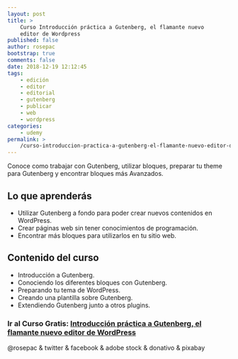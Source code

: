 ```yaml
---
layout: post
title: >
    Curso Introducción práctica a Gutenberg, el flamante nuevo
    editor de Wordpress
published: false
author: rosepac
bootstrap: true
comments: false
date: 2018-12-19 12:12:45
tags:
    - edición
    - editor
    - editorial
    - gutenberg
    - publicar
    - web
    - wordpress
categories:
    - udemy
permalink: >
    /curso-introduccion-practica-a-gutenberg-el-flamante-nuevo-editor-de-wordpress
---
```

Conoce como trabajar con Gutenberg, utilizar bloques, preparar tu theme para Gutenberg y encontrar bloques más Avanzados.

## Lo que aprenderás

  * Utilizar Gutenberg a fondo para poder crear nuevos contenidos en WordPress.
  * Crear páginas web sin tener conocimientos de programación.
  * Encontrar más bloques para utilizarlos en tu sitio web.

## Contenido del curso

  * Introducción a Gutenberg.
  * Conociendo los diferentes bloques con Gutenberg.
  * Preparando tu tema de WordPress.
  * Creando una plantilla sobre Gutenberg.
  * Extendiendo Gutenberg junto a otros plugins.


  


### **Ir al Curso Gratis: [Introducción práctica a Gutenberg, el flamante nuevo editor de WordPress][1]**


  



  @rosepac & twitter & facebook & adobe stock & donativo & pixabay


 [1]: https://www.udemy.com/share/100vQkAkoaeF5RTXw=/
